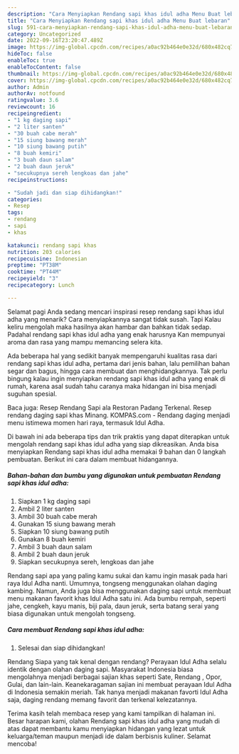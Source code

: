 ```yaml
---
description: "Cara Menyiapkan Rendang sapi khas idul adha Menu Buat lebaran"
title: "Cara Menyiapkan Rendang sapi khas idul adha Menu Buat lebaran"
slug: 591-cara-menyiapkan-rendang-sapi-khas-idul-adha-menu-buat-lebaran
category: Uncategorized
date: 2022-09-16T23:20:47.489Z
image: https://img-global.cpcdn.com/recipes/a0ac92b464e0e32d/680x482cq70/rendang-sapi-khas-idul-adha-foto-resep-utama.jpg
hideToc: false
enableToc: true
enableTocContent: false
thumbnail: https://img-global.cpcdn.com/recipes/a0ac92b464e0e32d/680x482cq70/rendang-sapi-khas-idul-adha-foto-resep-utama.jpg
cover: https://img-global.cpcdn.com/recipes/a0ac92b464e0e32d/680x482cq70/rendang-sapi-khas-idul-adha-foto-resep-utama.jpg
author: Admin
authorAv: notfound
ratingvalue: 3.6
reviewcount: 16
recipeingredient:
- "1 kg daging sapi"
- "2 liter santen"
- "30 buah cabe merah"
- "15 siung bawang merah"
- "10 siung bawang putih"
- "8 buah kemiri"
- "3 buah daun salam"
- "2 buah daun jeruk"
- "secukupnya sereh lengkoas dan jahe"
recipeinstructions:

- "Sudah jadi dan siap dihidangkan!"
categories:
- Resep
tags:
- rendang
- sapi
- khas

katakunci: rendang sapi khas 
nutrition: 203 calories
recipecuisine: Indonesian
preptime: "PT38M"
cooktime: "PT44M"
recipeyield: "3"
recipecategory: Lunch

---
```



Selamat pagi Anda sedang mencari inspirasi resep rendang sapi khas idul adha yang menarik? Cara menyiapkannya sangat tidak susah. Tapi Kalau keliru mengolah maka hasilnya akan hambar dan bahkan tidak sedap. Padahal rendang sapi khas idul adha yang enak harusnya Kan mempunyai aroma dan rasa yang mampu memancing selera kita.


Ada beberapa hal yang sedikit banyak mempengaruhi kualitas rasa dari rendang sapi khas idul adha, pertama dari jenis bahan, lalu pemilihan bahan segar dan bagus, hingga cara membuat dan menghidangkannya. Tak perlu bingung kalau ingin menyiapkan rendang sapi khas idul adha yang enak di rumah, karena asal sudah tahu caranya maka hidangan ini bisa menjadi suguhan spesial.

Baca juga: Resep Rendang Sapi ala Restoran Padang Terkenal. Resep rendang daging sapi khas Minang. KOMPAS.com - Rendang daging menjadi menu istimewa momen hari raya, termasuk Idul Adha.


Di bawah ini ada beberapa tips dan trik praktis yang dapat diterapkan untuk mengolah rendang sapi khas idul adha yang siap dikreasikan. Anda bisa menyiapkan Rendang sapi khas idul adha memakai 9 bahan dan 0 langkah pembuatan. Berikut ini cara dalam membuat hidangannya.

<!--inarticleads1-->

##### Bahan-bahan dan bumbu yang digunakan untuk pembuatan Rendang sapi khas idul adha:

1. Siapkan 1 kg daging sapi
1. Ambil 2 liter santen
1. Ambil 30 buah cabe merah
1. Gunakan 15 siung bawang merah
1. Siapkan 10 siung bawang putih
1. Gunakan 8 buah kemiri
1. Ambil 3 buah daun salam
1. Ambil 2 buah daun jeruk
1. Siapkan secukupnya sereh, lengkoas dan jahe


Rendang sapi apa yang paling kamu sukai dan kamu ingin masak pada hari raya Idul Adha nanti. Umumnya, tongseng menggunakan olahan daging kambing. Namun, Anda juga bisa menggunakan daging sapi untuk membuat menu makanan favorit khas Idul Adha satu ini. Ada bumbu rempah, seperti jahe, cengkeh, kayu manis, biji pala, daun jeruk, serta batang serai yang biasa digunakan untuk mengolah tongseng. 

<!--inarticleads2-->

##### Cara membuat Rendang sapi khas idul adha:


1. Selesai dan siap dihidangkan!

Rendang Siapa yang tak kenal dengan rendang? Perayaan Idul Adha selalu identik dengan olahan daging sapi. Masyarakat Indonesia biasa mengolahnya menjadi berbagai sajian khas seperti Sate, Rendang , Opor, Gulai, dan lain-lain. Keanekaragaman sajian ini membuat perayaan Idul Adha di Indonesia semakin meriah. Tak hanya menjadi makanan favorti Idul Adha saja, daging rendang memang favorit dan terkenal kelezatannya. 

Terima kasih telah membaca resep yang kami tampilkan di halaman ini. Besar harapan kami, olahan Rendang sapi khas idul adha yang mudah di atas dapat membantu kamu menyiapkan hidangan yang lezat untuk keluarga/teman maupun menjadi ide dalam berbisnis kuliner. Selamat mencoba!
